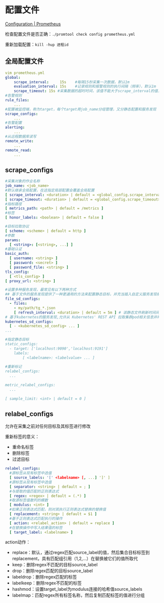 # 配置文件

[Configuration | Prometheus](https://prometheus.io/docs/prometheus/latest/configuration/configuration/)

检查配置文件是否正确：`./promtool check config prometheus.yml`

重新加载配置：`kill -hup 进程id`

## 全局配置文件

```yaml
vim prometheus.yml
global:
	scrape_interval:     15s	#每隔15秒采集一次数据，默认1m
	evaluation_interval: 15s	#记录规则和报警规则的执行间隔（频率），默认1m
	scrape_timeout: 15s	#采集数据的超时时间，该值不能大于scrape_interval的值，默认10s。
#告警规则
rule_files:
    ...
#配置被监控端，称为target，每个target用job_name分组管理，又分静态配置和服务发现
scrape_configs:
    ...
#告警配置
alerting:
    ...
#从远程数据库读写
remote_write:
    ...
remote_read:
    ...
```

## scrape_configs

```yaml
#采集对象的作业名称
job_name: <job_name>
#默认继承全局配置，在这指定局部配置会覆盖全局配置
[ scrape_interval: <duration> | default = <global_config.scrape_interval> ]
[ scrape_timeout: <duration> | default = <global_config.scrape_timeout> ]
#指标路径
[ metrics_path: <path> | default = /metrics ]
#标签
[ honor_labels: <boolean> | default = false ]

#目标拉取协议
[ scheme: <scheme> | default = http ]
#参数
params:
  [ <string>: [<string>, ...] ]
#基础认证
basic_auth:
  [ username: <string> ]
  [ password: <secret> ]
  [ password_file: <string> ]
tls_config:
  [ <tls_config> ]
[ proxy_url: <string> ]

#设置多种服务发现，最常见有以下两种方式
## 基于文件的服务发现提供了一种更通用的方法来配置静态目标，并充当插入自定义服务发现机制的接口(文件可以YAML或JSON格式提供,格式样例看下面的tips)
file_sd_configs:
  - files:
    - my/path/tg_*.json
    [ refresh_interval: <duration> | default = 5m ] # 该静态文件刷新时间间隔
# 基于kubernetes的服务发现,允许从 Kubernetes' REST API 拉取集群pod相关信息并时刻保持同步。
kubernetes_sd_configs:
  [ - <kubernetes_sd_config> ... ]
...

#指定静态目标
static_configs:
  - target: ['localhost:9090','localhost:9191']
    labels:
        [ <labelname>: <labelvalue> ... ]
        
#重新标记  
relabel_configs:
  ...
  
metric_relabel_configs:
  ...
  
[ sample_limit: <int> | default = 0 ]
```

## relabel_configs

允许在采集之前对任何目标及其标签进行修改

重新标签的意义：

- 重命名标签
- 删除标签
- 过滤目标

```yaml
relabel_configs:
  #源标签从现有标签中选值
  [ source_labels: '[' <labelname> [, ...] ']' ]
  #源标签从现有标签中选值
  [ separator: <string> | default = ; ]
  #与提取的值匹配的正则表达式
  [ regex: <regex> | default = (.*) ]
  #取源标签值散列的模数
  [ modulus: <int> ]
  #如果正则表达式匹配，则对其执行正则表达式替换的替换值
  [ replacement: <string> | default = $1 ]
  #基于正则表达式匹配执行的操作
  [ action: <relabel_action> | default = replace ]
  #在替换操作中写入结果值的标签
  [ target_label: <labelname> ]
```

action动作：

- replace：默认，通过regex匹配source_label的值，然后集合目标标签到replacement，具有匹配组引用（$1,$2,...）在替换被它们的值所取代
- keep：删除regex不匹配的目标source_label
- drop：删除regex匹配的目标source_label
- labeldrop：删除regex匹配的标签
- labelkeep：删除regex不匹配的标签
- hashmod：设置target_label为modulus连接的哈希值source_labels
- labelmap：匹配regex所有标签名称，然后复制匹配标签的值进行分组